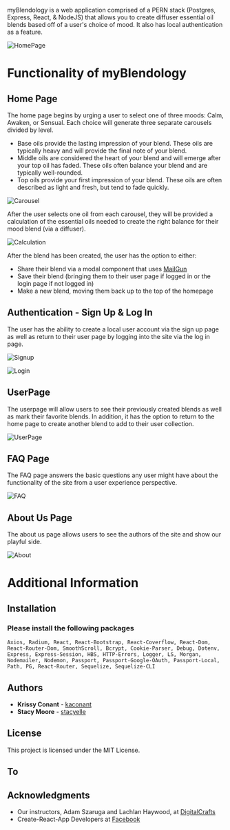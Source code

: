 myBlendology is a web application comprised of a PERN stack (Postgres, Express, React, & NodeJS) that allows you to create diffuser essential oil blends based off of a user's choice of mood. It also has local authentication as a feature.  

![HomePage](https://github.com/kaconant/oils-api/blob/master/client/public/img/readme-img/homepage.png)

# Functionality of myBlendology

## Home Page 

The home page begins by urging a user to select one of three moods: Calm, Awaken, or Sensual. Each choice will generate three separate carousels divided by level. 

* Base oils provide the lasting impression of your blend. These oils are typically heavy and will provide the final note of your blend.
* Middle oils are considered the heart of your blend and will emerge after your top oil has faded. These oils often balance your blend and are typically well-rounded.
* Top oils provide your first impression of your blend. These oils are often described as light and fresh, but tend to fade quickly.

![Carousel](https://github.com/kaconant/oils-api/blob/master/client/public/img/readme-img/carousel.png)

After the user selects one oil from each carousel, they will be provided a calculation of the essential oils needed to create the right balance for their mood blend (via a diffuser). 

![Calculation](https://github.com/kaconant/oils-api/blob/master/client/public/img/readme-img/calculation.png)

After the blend has been created, the user has the option to either:

* Share their blend via a modal component that uses [MailGun](https://www.mailgun.com/)
* Save their blend (bringing them to their user page if logged in or the login page if not logged in)
* Make a new blend, moving them back up to the top of the homepage

## Authentication - Sign Up & Log In

The user has the ability to create a local user account via the sign up page as well as return to their user page by logging into the site via the log in page. 

![Signup](https://github.com/kaconant/oils-api/blob/master/client/public/img/readme-img/signup.png)

![Login](https://github.com/kaconant/oils-api/blob/master/client/public/img/readme-img/login.png)

## UserPage

The userpage will allow users to see their previously created blends as well as mark their favorite blends. In addition, it has the option to return to the home page to create another blend to add to their user collection. 

![UserPage](https://github.com/kaconant/oils-api/blob/master/client/public/img/readme-img/userpage.png)

## FAQ Page

The FAQ page answers the basic questions any user might have about the functionality of the site from a user experience perspective. 

![FAQ](https://github.com/kaconant/oils-api/blob/master/client/public/img/readme-img/faq.png)

## About Us Page

The about us page allows users to see the authors of the site and show our playful side. 

![About](https://github.com/kaconant/oils-api/blob/master/client/public/img/readme-img/aboutus.png)

# Additional Information

## Installation

### Please install the following packages

```
Axios, Radium, React, React-Bootstrap, React-Coverflow, React-Dom, React-Router-Dom, SmoothScroll, Bcrypt, Cookie-Parser, Debug, Dotenv, Express, Express-Session, HBS, HTTP-Errors, Logger, LS, Morgan, Nodemailer, Nodemon, Passport, Passport-Google-OAuth, Passport-Local, Path, PG, React-Router, Sequelize, Sequelize-CLI
```

## Authors

* **Krissy Conant** - [kaconant](https://github.com/kaconant)
* **Stacy Moore** - [stacyelle](https://github.com/stacyelle)

## License

This project is licensed under the MIT License.

## To 

## Acknowledgments

* Our instructors, Adam Szaruga and Lachlan Haywood, at [DigitalCrafts](https://www.digitalcrafts.com/)
* Create-React-App Developers at [Facebook](https://github.com/facebook/create-react-app)
